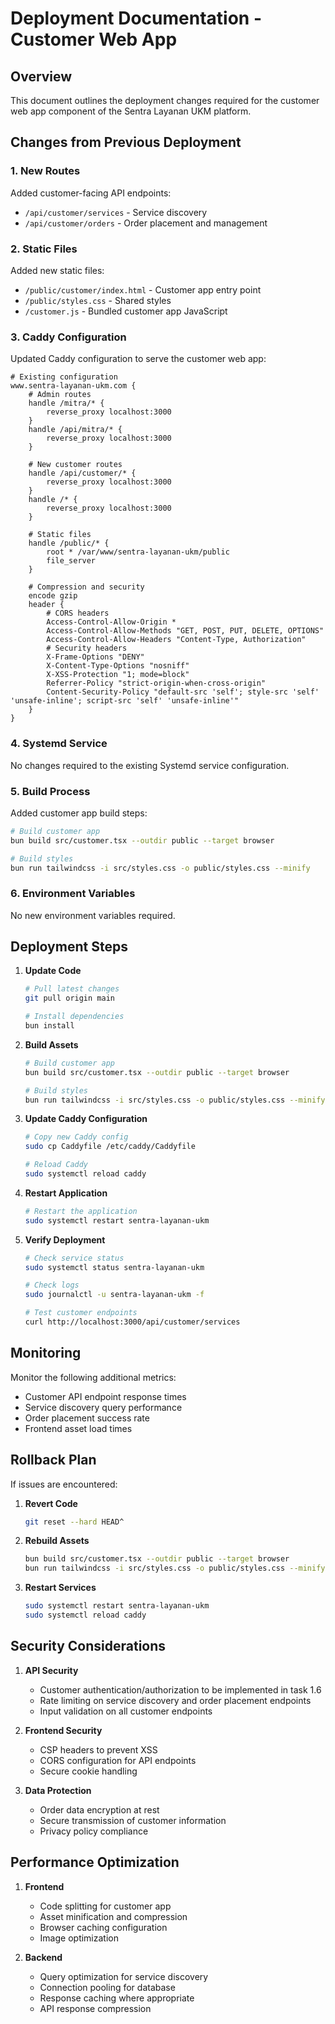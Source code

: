 # Deployment Documentation - Customer Web App

## Overview
This document outlines the deployment changes required for the customer web app component of the Sentra Layanan UKM platform.

## Changes from Previous Deployment

### 1. New Routes
Added customer-facing API endpoints:
- `/api/customer/services` - Service discovery
- `/api/customer/orders` - Order placement and management

### 2. Static Files
Added new static files:
- `/public/customer/index.html` - Customer app entry point
- `/public/styles.css` - Shared styles
- `/customer.js` - Bundled customer app JavaScript

### 3. Caddy Configuration
Updated Caddy configuration to serve the customer web app:

```caddy
# Existing configuration
www.sentra-layanan-ukm.com {
    # Admin routes
    handle /mitra/* {
        reverse_proxy localhost:3000
    }
    handle /api/mitra/* {
        reverse_proxy localhost:3000
    }

    # New customer routes
    handle /api/customer/* {
        reverse_proxy localhost:3000
    }
    handle /* {
        reverse_proxy localhost:3000
    }

    # Static files
    handle /public/* {
        root * /var/www/sentra-layanan-ukm/public
        file_server
    }

    # Compression and security
    encode gzip
    header {
        # CORS headers
        Access-Control-Allow-Origin *
        Access-Control-Allow-Methods "GET, POST, PUT, DELETE, OPTIONS"
        Access-Control-Allow-Headers "Content-Type, Authorization"
        # Security headers
        X-Frame-Options "DENY"
        X-Content-Type-Options "nosniff"
        X-XSS-Protection "1; mode=block"
        Referrer-Policy "strict-origin-when-cross-origin"
        Content-Security-Policy "default-src 'self'; style-src 'self' 'unsafe-inline'; script-src 'self' 'unsafe-inline'"
    }
}
```

### 4. Systemd Service
No changes required to the existing Systemd service configuration.

### 5. Build Process
Added customer app build steps:
```bash
# Build customer app
bun build src/customer.tsx --outdir public --target browser

# Build styles
bun run tailwindcss -i src/styles.css -o public/styles.css --minify
```

### 6. Environment Variables
No new environment variables required.

## Deployment Steps

1. **Update Code**
   ```bash
   # Pull latest changes
   git pull origin main

   # Install dependencies
   bun install
   ```

2. **Build Assets**
   ```bash
   # Build customer app
   bun build src/customer.tsx --outdir public --target browser

   # Build styles
   bun run tailwindcss -i src/styles.css -o public/styles.css --minify
   ```

3. **Update Caddy Configuration**
   ```bash
   # Copy new Caddy config
   sudo cp Caddyfile /etc/caddy/Caddyfile

   # Reload Caddy
   sudo systemctl reload caddy
   ```

4. **Restart Application**
   ```bash
   # Restart the application
   sudo systemctl restart sentra-layanan-ukm
   ```

5. **Verify Deployment**
   ```bash
   # Check service status
   sudo systemctl status sentra-layanan-ukm

   # Check logs
   sudo journalctl -u sentra-layanan-ukm -f

   # Test customer endpoints
   curl http://localhost:3000/api/customer/services
   ```

## Monitoring

Monitor the following additional metrics:
- Customer API endpoint response times
- Service discovery query performance
- Order placement success rate
- Frontend asset load times

## Rollback Plan

If issues are encountered:

1. **Revert Code**
   ```bash
   git reset --hard HEAD^
   ```

2. **Rebuild Assets**
   ```bash
   bun build src/customer.tsx --outdir public --target browser
   bun run tailwindcss -i src/styles.css -o public/styles.css --minify
   ```

3. **Restart Services**
   ```bash
   sudo systemctl restart sentra-layanan-ukm
   sudo systemctl reload caddy
   ```

## Security Considerations

1. **API Security**
   - Customer authentication/authorization to be implemented in task 1.6
   - Rate limiting on service discovery and order placement endpoints
   - Input validation on all customer endpoints

2. **Frontend Security**
   - CSP headers to prevent XSS
   - CORS configuration for API endpoints
   - Secure cookie handling

3. **Data Protection**
   - Order data encryption at rest
   - Secure transmission of customer information
   - Privacy policy compliance

## Performance Optimization

1. **Frontend**
   - Code splitting for customer app
   - Asset minification and compression
   - Browser caching configuration
   - Image optimization

2. **Backend**
   - Query optimization for service discovery
   - Connection pooling for database
   - Response caching where appropriate
   - API response compression 